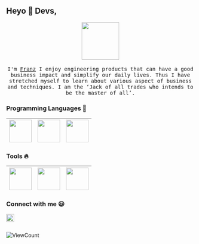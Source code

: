 
## Heyo :wave: Devs, 

<p align="center">
  <img src="https://raw.githubusercontent.com/coderjojo/coderjojo/master/img/github.gif" width=100>
  <br><br>
  <samp>
    I'm <a href="https://francisji.cn/">Franz</a> I enjoy engineering products that can have a good business impact and simplify our daily lives. Thus I have stretched myself to learn about various aspect of business and techniques. I am the ‘Jack of all trades who intends to be the master of all’.
  </samp>
</p>

### Programming Languages  :rocket:
|<img src="https://raw.githubusercontent.com/francisji5/francisji5/master/img/python.svg" width=60> | <img src="https://raw.githubusercontent.com/francisji5/francisji5/master/img/js.png" width=60> | <img src="https://raw.githubusercontent.com/francisji5/francisji5/master/img/java.png" width=60> |
|:---:|:---:|:---:|


### Tools :fire:
|<img src="https://raw.githubusercontent.com/francisji5/francisji5/master/img/vscode.png" width=60> | <img src="https://raw.githubusercontent.com/francisji5/francisji5/master/img/github.svg" width=60> | <img src="https://raw.githubusercontent.com/francisji5/francisji5/master/img/intellig.png" width=60> |
|:---:|:---:|:---:|

### Connect with me :smiley:
<a href="https://www.linkedin.com/in/%E6%96%B9%E6%AD%A3-%E5%90%89-14b271210/">
  <img align="left" alt="Francis LinkedIn" width="21px" src="https://raw.githubusercontent.com/francisji5/francisji5/master/img/linkedin.jpg" />
</a>

<br/>
<br/>

![ViewCount](https://views.whatilearened.today/views/github/francisji5/views.svg)
